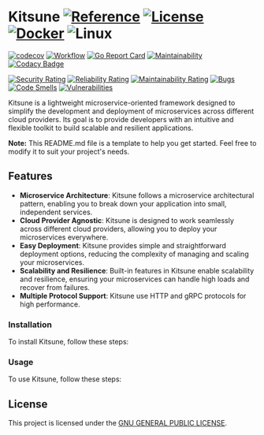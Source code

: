 # Kitsune [![Reference](https://pkg.go.dev/badge/github.com/kodmain/kitsune.svg)](https://pkg.go.dev/github.com/kodmain/kitsune) [![License](https://img.shields.io:/github/license/kodmain/kitsune)](https://github.com/kodmain/kitsune/blob/main/LICENSE.md) [![Docker](https://img.shields.io/docker/image-size/aubeio/fizzbuzz/latest)](https://hub.docker.com/r/aubeio/fizzbuzz) ![Linux](https://img.shields.io/badge/Linux%20(amd%7Carm)-595959?logo=linux&logoColor=F0F0F0)

[![codecov](https://codecov.io/gh/kodmain/kitsune/branch/main/graph/badge.svg?token=VQQ4EQKVSA)](https://codecov.io/gh/kodmain/kitsune)
[![Workflow](https://img.shields.io/github/actions/workflow/status/kodmain/kitsune/build.yml)](https://github.com/kodmain/kitsune/actions/workflows/build.yml)
[![Go Report Card](https://goreportcard.com/badge/github.com/kodmain/kitsune)](https://goreportcard.com/report/github.com/kodmain/kitsune)
[![Maintainability](https://api.codeclimate.com/v1/badges/d5102bdf5504b9ce56ce/maintainability)](https://codeclimate.com/github/kodmain/kitsune/maintainability)
[![Codacy Badge](https://app.codacy.com/project/badge/Grade/3a89526aa9624788a14e1d443a82a2f2)](https://www.codacy.com/gh/kodmain/kitsune/dashboard?utm_source=github.com&amp;utm_medium=referral&amp;utm_content=kodmain/kitsune&amp;utm_campaign=Badge_Grade)

[![Security Rating](https://sonarcloud.io/api/project_badges/measure?project=kodmain_kitsune&metric=security_rating)](https://sonarcloud.io/summary/new_code?id=kodmain_kitsune)
[![Reliability Rating](https://sonarcloud.io/api/project_badges/measure?project=kodmain_kitsune&metric=reliability_rating)](https://sonarcloud.io/summary/new_code?id=kodmain_kitsune)
[![Maintainability Rating](https://sonarcloud.io/api/project_badges/measure?project=kodmain_kitsune&metric=sqale_rating)](https://sonarcloud.io/summary/new_code?id=kodmain_kitsune)
[![Bugs](https://sonarcloud.io/api/project_badges/measure?project=kodmain_kitsune&metric=bugs)](https://sonarcloud.io/summary/new_code?id=kodmain_kitsune)
[![Code Smells](https://sonarcloud.io/api/project_badges/measure?project=kodmain_kitsune&metric=code_smells)](https://sonarcloud.io/summary/new_code?id=kodmain_kitsune)
[![Vulnerabilities](https://sonarcloud.io/api/project_badges/measure?project=kodmain_kitsune&metric=vulnerabilities)](https://sonarcloud.io/summary/new_code?id=kodmain_kitsune)


Kitsune is a lightweight microservice-oriented framework designed to simplify the development and deployment of microservices across different cloud providers. Its goal is to provide developers with an intuitive and flexible toolkit to build scalable and resilient applications.

**Note:** This README.md file is a template to help you get started. Feel free to modify it to suit your project's needs.

## Features

- **Microservice Architecture**: Kitsune follows a microservice architectural pattern, enabling you to break down your application into small, independent services.
- **Cloud Provider Agnostic**: Kitsune is designed to work seamlessly across different cloud providers, allowing you to deploy your microservices everywhere.
- **Easy Deployment**: Kitsune provides simple and straightforward deployment options, reducing the complexity of managing and scaling your microservices.
- **Scalability and Resilience**: Built-in features in Kitsune enable scalability and resilience, ensuring your microservices can handle high loads and recover from failures.
- **Multiple Protocol Support**: Kitsune use HTTP and gRPC protocols for high performance.

### Installation

To install Kitsune, follow these steps:
<!--
//TODO
-->

### Usage

To use Kitsune, follow these steps:
<!--
1. Define your microservices: Create individual services within the `services` directory. Each service should be self-contained with its own logic and dependencies.
2. Configure service discovery: Kitsune includes a service discovery mechanism to enable communication between microservices. Ensure you have a service discovery mechanism set up, such as Consul or etcd.
3. Define service endpoints: Specify the endpoints for each microservice within the `services` directory, allowing other services to access their functionalities.
4. Build Docker images: Use the provided Dockerfile to build Docker images for each microservice: `docker build -t service-name .`
5. Deploy microservices: Deploy the built Docker images to your preferred cloud provider, leveraging their container orchestration platforms (e.g., Kubernetes, AWS ECS, Google Cloud Run).
-->

## License

This project is licensed under the [GNU GENERAL PUBLIC LICENSE](LICENSE).
